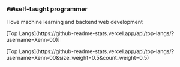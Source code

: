 <h3>
🔥🔥self-taught programmer
</h3>
<h>
I love machine learning and backend web development
</h5>
<p>
  [Top Langs](https://github-readme-stats.vercel.app/api/top-langs/?username=Xenn-00)]
</p>
<p>
  [Top Langs](https://github-readme-stats.vercel.app/api/top-langs/?username=Xenn-00&size_weight=0.5&count_weight=0.5)
</p>

